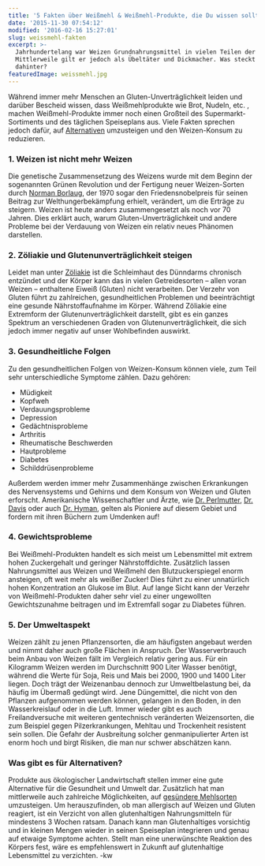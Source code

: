 ```yaml
---
title: '5 Fakten über Weißmehl & Weißmehl-Produkte, die Du wissen solltest'
date: '2015-11-30 07:54:12'
modified: '2016-02-16 15:27:01'
slug: weissmehl-fakten
excerpt: >-
  Jahrhundertelang war Weizen Grundnahrungsmittel in vielen Teilen der Erde.
  Mittlerweile gilt er jedoch als Übeltäter und Dickmacher. Was steckt
  dahinter? 
featuredImage: weissmehl.jpg
---
```


Während immer mehr Menschen an Gluten-Unverträglichkeit leiden und darüber Bescheid wissen, dass Weißmehlprodukte wie Brot, Nudeln, etc. , machen Weißmehl-Produkte immer noch einen Großteil des Supermarkt-Sortiments und des täglichen Speiseplans aus. Viele Fakten sprechen jedoch dafür, auf [Alternativen](https://www.veganblatt.com/mehl-alternativen) umzusteigen und den Weizen-Konsum zu reduzieren.

### 1\. Weizen ist nicht mehr Weizen

Die genetische Zusammensetzung des Weizens wurde mit dem Beginn der sogenannten Grünen Revolution und der Fertigung neuer Weizen-Sorten durch [Norman Borlaug](http://borlaug100.org/norman-borlaug/), der 1970 sogar den Friedensnobelpreis für seinen Beitrag zur Welthungerbekämpfung erhielt, verändert, um die Erträge zu steigern. Weizen ist heute anders zusammengesetzt als noch vor 70 Jahren. Dies erklärt auch, warum Gluten-Unverträglichkeit und andere Probleme bei der Verdauung von Weizen ein relativ neues Phänomen darstellen.

### 2\. Zöliakie und Glutenunverträglichkeit steigen

Leidet man unter [Zöliakie](http://www.zoeliakie.or.at/zoeliakie/was_ist_zoeliakie.asp) ist die Schleimhaut des Dünndarms chronisch entzündet und der Körper kann das in vielen Getreidesorten – allen voran Weizen – enthaltene Eiweiß (Gluten) nicht verarbeiten. Der Verzehr von Gluten führt zu zahlreichen, gesundheitlichen Problemen und beeinträchtigt eine gesunde Nährstoffaufnahme im Körper. Während Zöliakie eine Extremform der Glutenunverträglichkeit darstellt, gibt es ein ganzes Spektrum an verschiedenen Graden von Glutenunverträglichkeit, die sich jedoch immer negativ auf unser Wohlbefinden auswirkt.

### 3\. Gesundheitliche Folgen

Zu den gesundheitlichen Folgen von Weizen-Konsum können viele, zum Teil sehr unterschiedliche Symptome zählen. Dazu gehören:

*   Müdigkeit
*   Kopfweh
*   Verdauungsprobleme
*   Depression
*   Gedächtnisprobleme
*   Arthritis
*   Rheumatische Beschwerden
*   Hautprobleme
*   Diabetes
*   Schilddrüsenprobleme

Außerdem werden immer mehr Zusammenhänge zwischen Erkrankungen des Nervensystems und Gehirns und dem Konsum von Weizen und Gluten erforscht. Amerikanische Wissenschaftler und Ärzte, wie [Dr. Perlmutter](http://www.drperlmutter.com/), [Dr. Davis](http://www.wheatbelly.com/) oder auch [Dr. Hyman](http://drhyman.com/), gelten als Pioniere auf diesem Gebiet und fordern mit ihren Büchern zum Umdenken auf!

### 4\. Gewichtsprobleme

Bei Weißmehl-Produkten handelt es sich meist um Lebensmittel mit extrem hohen Zuckergehalt und geringer Nährstoffdichte. Zusätzlich lassen Nahrungsmittel aus Weizen und Weißmehl den Blutzuckerspiegel enorm ansteigen, oft weit mehr als weißer Zucker! Dies führt zu einer unnatürlich hohen Konzentration an Glukose im Blut. Auf lange Sicht kann der Verzehr von Weißmehl-Produkten daher sehr viel zu einer ungewollten Gewichtszunahme beitragen und im Extremfall sogar zu Diabetes führen.

### 5\. Der Umweltaspekt

Weizen zählt zu jenen Pflanzensorten, die am häufigsten angebaut werden und nimmt daher auch große Flächen in Anspruch. Der Wasserverbrauch beim Anbau von Weizen fällt im Vergleich relativ gering aus. Für ein Kilogramm Weizen werden im Durchschnitt 900 Liter Wasser benötigt, während die Werte für Soja, Reis und Mais bei 2000, 1900 und 1400 Liter liegen. Doch trägt der Weizenanbau dennoch zur Umweltbelastung bei, da häufig im Übermaß gedüngt wird. Jene Düngemittel, die nicht von den Pflanzen aufgenommen werden können, gelangen in den Boden, in den Wasserkreislauf oder in die Luft. Immer wieder gibt es auch Freilandversuche mit weiteren gentechnisch veränderten Weizensorten, die zum Beispiel gegen Pilzerkrankungen, Mehltau und Trockenheit resistent sein sollen. Die Gefahr der Ausbreitung solcher genmanipulierter Arten ist enorm hoch und birgt Risiken, die man nur schwer abschätzen kann.

### Was gibt es für Alternativen?

Produkte aus ökologischer Landwirtschaft stellen immer eine gute Alternative für die Gesundheit und Umwelt dar. Zusätzlich hat man mittlerweile auch zahlreiche Möglichkeiten, auf [gesündere Mehlsorten](https://www.veganblatt.com/mehl-alternativen) umzusteigen. Um herauszufinden, ob man allergisch auf Weizen und Gluten reagiert, ist ein Verzicht von allen glutenhaltigen Nahrungsmitteln für mindestens 3 Wochen ratsam. Danach kann man Glutenhaltiges vorsichtig und in kleinen Mengen wieder in seinen Speiseplan integrieren und genau auf etwaige Symptome achten. Stellt man eine unerwünschte Reaktion des Körpers fest, wäre es empfehlenswert in Zukunft auf glutenhaltige Lebensmittel zu verzichten. <!-- Image removed (no copyright): mehl-640x400.jpg --> -kw
